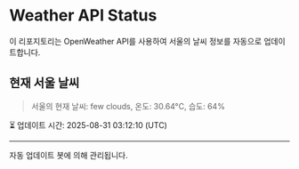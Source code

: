 
# Weather API Status

이 리포지토리는 OpenWeather API를 사용하여 서울의 날씨 정보를 자동으로 업데이트합니다.

## 현재 서울 날씨
> 서울의 현재 날씨: few clouds, 온도: 30.64°C, 습도: 64%

⏳ 업데이트 시간: 2025-08-31 03:12:10 (UTC)

---
자동 업데이트 봇에 의해 관리됩니다.
